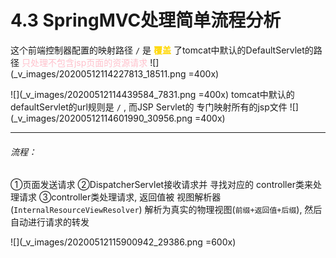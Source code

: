 # 4.3 SpringMVC处理简单流程分析
这个前端控制器配置的映射路径 `/`   是<font color=gold> **覆盖** </font>了tomcat中默认的DefaultServlet的路径
<font color=pink>只处理不包含jsp页面的资源请求</font>
![](_v_images/20200512114227813_18511.png =400x)



![](_v_images/20200512114439584_7831.png =400x)
tomcat中默认的defaultServlet的url规则是 `/` ,
而JSP Servlet的 专门映射所有的jsp文件
![](_v_images/20200512114601990_30956.png =400x)
***
###### 流程：
①页面发送请求
②DispatcherServlet接收请求并 寻找对应的 controller类来处理请求
③controller类处理请求, 返回值被 视图解析器(`InternalResourceViewResolver`) 解析为真实的物理视图(`前缀+返回值+后缀`), 然后自动进行请求的转发

![](_v_images/20200512115900942_29386.png =600x)